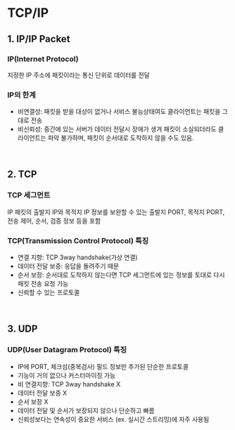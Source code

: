 # TCP/IP

## 1. IP/IP Packet

### IP(Internet Protocol)

지정한 IP 주소에 패킷이라는 통신 단위로 데이터를 전달

### IP의 한계

- 비연결성: 패킷을 받을 대상이 없거나 서비스 불능상태여도 클라이언트는 패킷을 그대로 전송
- 비신뢰성: 중간에 있는 서버가 데이터 전달시 장애가 생겨 패킷이 소실되더라도 클라이언트는 파악 불가하며, 패킷이 순서대로 도착하지 않을 수도 있음.

<br/>

## 2. TCP

### TCP 세그먼트

IP 패킷의 출발지 IP와 목적지 IP 정보를 보완할 수 있는 출발지 PORT, 목적지 PORT, 전송 제어, 순서, 검증 정보 등을 포함

### TCP(Transmission Control Protocol) 특징

- 연결 지향: TCP 3way handshake(가상 연결)
- 데이터 전달 보증: 응답을 돌려주기 때문
- 순서 보장: 순서대로 도착하지 않는다면 TCP 세그먼트에 있는 정보를 토대로 다시 패킷 전송 요청 가능
- 신뢰할 수 있는 프로토콜

<br/>

## 3. UDP

### UDP(User Datagram Protocol) 특징

- IP에 PORT, 체크섬(중복검사) 필드 정보만 추가된 단순한 프로토콜
- 기능이 거의 없으나 커스터마이징 가능
- 비 연결지향: TCP 3way handshake X
- 데이터 전달 보증 X
- 순서 보장 X
- 데이터 전달 및 순서가 보장되지 않으나 단순하고 빠름
- 신뢰성보다는 연속성이 중요한 서비스 (ex. 실시간 스트리밍)에 자주 사용됨
